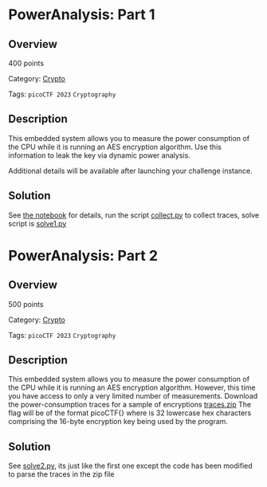#  PowerAnalysis: Part 1 #

## Overview ##

400 points

Category: [Crypto](../../)

Tags: `picoCTF 2023` `Cryptography`

## Description ##

This embedded system allows you to measure the power consumption of the CPU while it is running an AES encryption algorithm. Use this information to leak the key via dynamic power analysis.

Additional details will be available after launching your challenge instance.

## Solution ##

See [the notebook](./PowerAnalysis1.ipynb) for details, run the script [collect.py](./collect.py) to collect traces, solve script is [solve1.py](./solve1.py)

#  PowerAnalysis: Part 2 #

## Overview ##

500 points

Category: [Crypto](../../)

Tags: `picoCTF 2023` `Cryptography`

## Description ##

This embedded system allows you to measure the power consumption of the CPU while it is running an AES encryption algorithm. However, this time you have access to only a very limited number of measurements. Download the power-consumption traces for a sample of encryptions [traces.zip](https://artifacts.picoctf.net/c/321/traces.zip) The flag will be of the format picoCTF{<encryption key>} where <encryption key> is 32 lowercase hex characters comprising the 16-byte encryption key being used by the program.

## Solution ##

See [solve2.py](./solve2.py), its just like the first one except the code has been modified to parse the traces in the zip file
